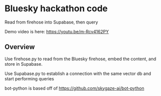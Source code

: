 # Bluesky hackathon code

Read from firehose into Supabase, then query

Demo video is here: https://youtu.be/m-Rcv4162PY

## Overview

Use firehose.py to read from the Bluesky firehose, embed the content, and store in Supabase.

Use Supabase.py to establish a connection with the same vector db and start performing queries

bot-python is based off of https://github.com/skygaze-ai/bot-python
